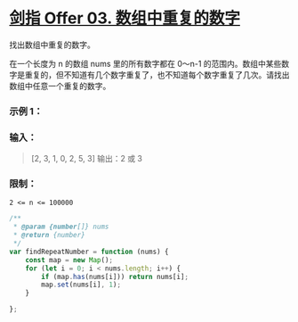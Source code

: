 # [剑指 Offer 03. 数组中重复的数字](https://leetcode.cn/problems/shu-zu-zhong-zhong-fu-de-shu-zi-lcof/)

找出数组中重复的数字。


在一个长度为 n 的数组 nums 里的所有数字都在 0～n-1 的范围内。数组中某些数字是重复的，但不知道有几个数字重复了，也不知道每个数字重复了几次。请找出数组中任意一个重复的数字。

### 示例 1：

### 输入：

> [2, 3, 1, 0, 2, 5, 3]
> 输出：2 或 3 

### 限制：

`2 <= n <= 100000`

```js
/**
 * @param {number[]} nums
 * @return {number}
 */
var findRepeatNumber = function (nums) {
    const map = new Map();
    for (let i = 0; i < nums.length; i++) {
        if (map.has(nums[i])) return nums[i];
        map.set(nums[i], 1);
    }

};
```

